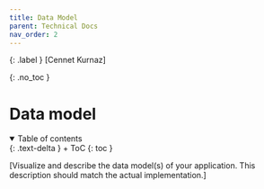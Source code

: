 ```yaml
---
title: Data Model
parent: Technical Docs
nav_order: 2
---
```


{: .label }
[Cennet Kurnaz]

{: .no_toc }
# Data model

<details open markdown="block">
{: .text-delta }
<summary>Table of contents</summary>
+ ToC
{: toc }
</details>

[Visualize and describe the data model(s) of your application. This description should match the actual implementation.]
